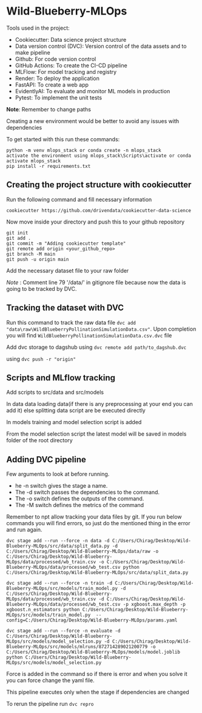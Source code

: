 # Wild-Blueberry-MLOps

Tools used in the project:

* Cookiecutter: Data science project structure
* Data version control (DVC): Version control of the data assets and to make pipeline
* Github: For code version control
* GitHub Actions: To create the CI-CD pipeline
* MLFlow: For model tracking and registry
* Render: To deploy the application
* FastAPI: To create a web app
* EvidentlyAI: To evaluate and monitor ML models in production
* Pytest: To implement the unit tests

**Note**: Remember to change paths

Creating a new environment would be better to avoid any issues with dependencies

To get started with this run these commands:

```
python -m venv mlops_stack or conda create -n mlops_stack
activate the environment using mlops_stack\Scripts\activate or conda activate mlops_stack
pip install -r requirements.txt
```

## Creating the project structure with cookiecutter

Run the following command and fill necessary information

```
cookiecutter https://github.com/drivendata/cookiecutter-data-science
```

Now move inside your directory and push this to your github repository
```
git init 
git add . 
git commit -m "Adding cookiecutter template"
git remote add origin <your_github_repo>
git branch -M main
git push -u origin main
```

Add the necessary dataset file to your raw folder 

*Note* : Comment line 79 '/data/' in gitignore file because now the data is going to be tracked by DVC.

## Tracking the dataset with DVC

Run this command to track the raw data file `dvc add "data\raw\WildBlueberryPollinationSimulationData.csv"`. Upon completion you will find `WildBlueberryPollinationSimulationData.csv.dvc` file

Add dvc storage to dagshub using `dvc remote add path/to_dagshub.dvc`

using `dvc push -r "origin"`

## Scripts and MLflow tracking

Add scripts to src/data and src/models

In data data loading data(if there is any preprocessing at your end you can add it) else splitting data script are be executed directly

In models training and model selection script is added

From the model selection script the latest model will be saved in models folder of the root directory

## Adding DVC pipeline

Few arguments to look at before running.
* he -n switch gives the stage a name.
* The -d switch passes the dependencies to the command.
* The -o switch defines the outputs of the command.
* The -M switch defines the metrics of the command

Remember to npt allow tracking your data files by git. If you run below commands you will find errors, so just do the mentioned thing in the error and run again.

`dvc stage add --run --force -n data -d C:/Users/Chirag/Desktop/Wild-Blueberry-MLOps/src/data/split_data.py -d C:/Users/Chirag/Desktop/Wild-Blueberry-MLOps/data/raw -o C:/Users/Chirag/Desktop/Wild-Blueberry-MLOps/data/processed/wb_train.csv -o C:/Users/Chirag/Desktop/Wild-Blueberry-MLOps/data/processed/wb_test.csv python C:/Users/Chirag/Desktop/Wild-Blueberry-MLOps/src/data/split_data.py`

`dvc stage add --run --force -n train -d C:/Users/Chirag/Desktop/Wild-Blueberry-MLOps/src/models/train_model.py -d C:/Users/Chirag/Desktop/Wild-Blueberry-MLOps/data/processed/wb_train.csv -d C:/Users/Chirag/Desktop/Wild-Blueberry-MLOps/data/processed/wb_test.csv -p xgboost.max_depth -p xgboost.n_estimators python C:/Users/Chirag/Desktop/Wild-Blueberry-MLOps/src/models/train_model.py  --config=C:/Users/Chirag/Desktop/Wild-Blueberry-MLOps/params.yaml`

`dvc stage add --run --force -n evaluate -d C:/Users/Chirag/Desktop/Wild-Blueberry-MLOps/src/models/model_selection.py -d C:/Users/Chirag/Desktop/Wild-Blueberry-MLOps/src/models/mlruns/872714289021200779 -o C:/Users/Chirag/Desktop/Wild-Blueberry-MLOps/models/model.joblib python C:/Users/Chirag/Desktop/Wild-Blueberry-MLOps/src/models/model_selection.py`

Force is added in the command so if there is error and when you solve it you can force change the yaml file.

This pipeline executes only when the stage if dependencies are changed

To rerun the pipeline run `dvc repro`